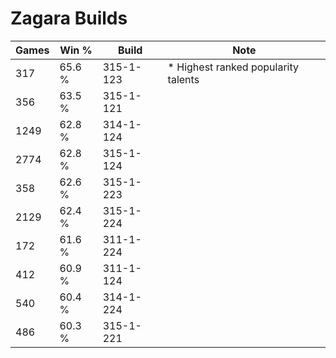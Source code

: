 # Zagara Builds

Games  | Win %  | Build     | Note
-----  | -----  | -----     | ----
317    | 65.6 % | 315-1-123 | * Highest ranked popularity talents
356    | 63.5 % | 315-1-121 | 
1249   | 62.8 % | 314-1-124 | 
2774   | 62.8 % | 315-1-124 | 
358    | 62.6 % | 315-1-223 | 
2129   | 62.4 % | 315-1-224 | 
172    | 61.6 % | 311-1-224 | 
412    | 60.9 % | 311-1-124 | 
540    | 60.4 % | 314-1-224 | 
486    | 60.3 % | 315-1-221 | 
